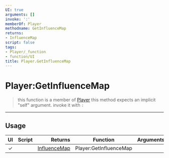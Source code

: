 ```yaml
---
UI: true
arguments: []
invoke: ':'
memberOf: Player
methodname: GetInfluenceMap
returns:
- InfluenceMap
script: false
tags:
- Player/_function
- function/UI
title: Player.GetInfluenceMap
---
```

# Player:GetInfluenceMap
> this function is a member of [Player](civ-6/lua/Player.md)
> this method expects an implicit "self" argument. invoke it with `:`
-----
## Usage
|  UI | Script | Returns | Function | Arguments |
|:---:|:------:|-------:|:--------:|:---------|
|✓| |[InfluenceMap](civ-6/lua/InfluenceMap.md)|Player:GetInfluenceMap||
